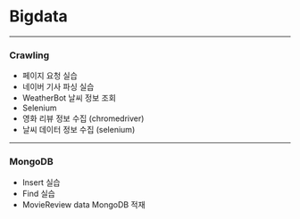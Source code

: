 # Bigdata
------
### Crawling
- 페이지 요청 실습
- 네이버 기사 파싱 실습
- WeatherBot 날씨 정보 조회
- Selenium
- 영화 리뷰 정보 수집 (chromedriver)
- 날씨 데이터 정보 수집 (selenium)
------
### MongoDB
- Insert 실습
- Find 실습
- MovieReview data MongoDB 적재